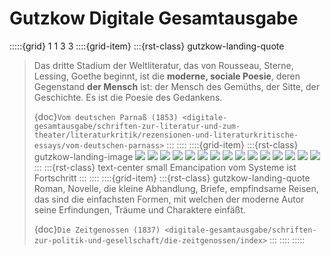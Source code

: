 # Gutzkow Digitale Gesamtausgabe

:::::{grid} 1 1 3 3
::::{grid-item}
:::{rst-class} gutzkow-landing-quote
> Das dritte Stadium der Weltliteratur, das von Rousseau, Sterne, Lessing, Goethe beginnt, ist die **moderne, sociale Poesie**,
> deren Gegenstand **der Mensch** ist: der Mensch des Gemüths, der Sitte, der Geschichte. Es ist die Poesie des Gedankens.
>
> {doc}`Vom deutschen Parnaß (1853) <digitale-gesamtausgabe/schriften-zur-literatur-und-zum-theater/literaturkritik/rezensionen-und-literaturkritische-essays/vom-deutschen-parnass>`
:::
::::
::::{grid-item}
:::{rst-class} gutzkow-landing-image
![](_static/landing/landing_01.jpg)
![](_static/landing/landing_02.jpg)
![](_static/landing/landing_03.jpg)
![](_static/landing/landing_04.jpg)
![](_static/landing/landing_05.jpg)
![](_static/landing/landing_06.jpg)
![](_static/landing/landing_07.jpg)
![](_static/landing/landing_08.jpg)
![](_static/landing/landing_09.jpg)
![](_static/landing/landing_10.jpg)
![](_static/landing/landing_11.jpg)
![](_static/landing/landing_12.jpg)
![](_static/landing/landing_13.jpg)
![](_static/landing/landing_14.jpg)
![](_static/landing/landing_15.jpg)
:::
:::{rst-class} text-center small
Emancipation vom Systeme ist Fortschritt
:::
::::
::::{grid-item}
:::{rst-class} gutzkow-landing-quote
> Roman, Novelle, die kleine Abhandlung, Briefe, empfindsame Reisen, das sind die einfachsten Formen, mit welchen der moderne Autor
> seine Erfindungen, Träume und Charaktere einfäßt.
>
> {doc}`Die Zeitgenossen (1837) <digitale-gesamtausgabe/schriften-zur-politik-und-gesellschaft/die-zeitgenossen/index>`
:::
::::
:::::
